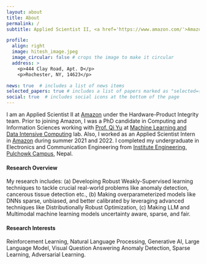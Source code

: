 ```yaml
---
layout: about
title: About
permalink: /
subtitle: Applied Scientist II, <a href='https://www.amazon.com/'>Amazon</a>, Sunnyvale, CA, 94089, USA.

profile:
  align: right
  image: hitesh_image.jpeg
  image_circular: false # crops the image to make it circular
  address: >
    <p>444 Clay Road, Apt. D</p>
    <p>Rochester, NY, 14623</p>

news: true  # includes a list of news items
selected_papers: true # includes a list of papers marked as "selected={true}"
social: true  # includes social icons at the bottom of the page
---
```

I am an Applied Scientist II at [Amazon](https://www.amazon.com/) under the Hardware-Product Integrity team. Prior to joining Amazon, I was a PhD candidate in Computing and Information Sciences working with [Prof. Qi Yu](https://www.rit.edu/directory/qyuvks-qi-yu) at [Machine Learning and Data Intensive Computing](https://www.rit.edu/mining/) lab. Also, I worked as an Applied Scientist Intern in [Amazon](https://www.amazon.com/) during summer 2021 and 2022.  I completed my undergraduate in Electronics and Communication Engineering from [Institute Engineering, Pulchowk Campus](https://pcampus.edu.np/), Nepal.

#### **Research Overview**
My research includes: (a) Developing Robust Weakly-Supervised learning techniques to  tackle crucial real-world problems like anomaly detection, cancerous tissue detection etc., (b)  Making overparameterized models like DNNs sparse, unbiased, and better calibrated by leveraging advanced techniques like Distributionally Robust Optimization, (c)  Making LLM and Multimodal machine learning models  uncertainty aware, sparse, and fair.

#### **Research Interests**
Reinforcement Learning, Natural Language Processing, Generative AI, Large Language Model, Visual Question Answering Anomaly Detection,  Sparse Learning, Adversarial Learning.















